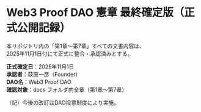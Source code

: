 # Web3 Proof DAO 憲章 最終確定版（正式公開記録）

本リポジトリ内の「第1章〜第7章」すべての文書内容は、  
2025年11月1日付にて正式に整合・承認済みとする。  

**正式確定日**：2025年11月1日  
**承認者**：荻原一彦（Founder）  
**DAO名**：Web3 Proof DAO  
**確認対象**：docs フォルダ内全章（第1章〜第7章）

（記）今後の改訂はDAO投票制度により実施。
